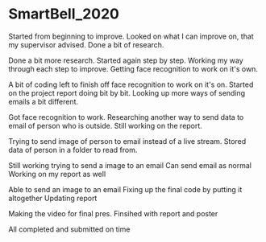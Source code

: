 # SmartBell_2020

Started from beginning to improve.
Looked on what I can improve on, that my supervisor advised.
Done a bit of research.

Done a bit more research.
Started again step by step.
Working my way through each step to improve.
Getting face recognition to work on it's own.

A bit of coding left to finish off face recognition to work on it's on.
Started on the project report doing bit by bit.
Looking up more ways of sending emails a bit different.

Got face recognition to work.
Researching another way to send data to email of person who is outside.
Still working on the report.


Trying to send image of person to email instead of a live stream.
Stored data of person in a folder to read from.

Still working trying to send a image to an email
Can send email as normal 
Working on my report as well

Able to send an image to an email
Fixing up the final code by putting it altogether
Updating report

Making the video for final pres.
Finsihed with report and poster

All completed and submitted on time
